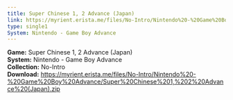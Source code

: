 ```yaml
---
title: Super Chinese 1, 2 Advance (Japan)
link: https://myrient.erista.me/files/No-Intro/Nintendo%20-%20Game%20Boy%20Advance/Super%20Chinese%201,%202%20Advance%20(Japan).zip
type: single1
System: Nintendo - Game Boy Advance
---
```

<b>Game:</b> Super Chinese 1, 2 Advance (Japan)<br>
<b>System:</b> Nintendo - Game Boy Advance<br>
<b>Collection:</b> No-Intro<br>
<b>Download:</b> https://myrient.erista.me/files/No-Intro/Nintendo%20-%20Game%20Boy%20Advance/Super%20Chinese%201,%202%20Advance%20(Japan).zip